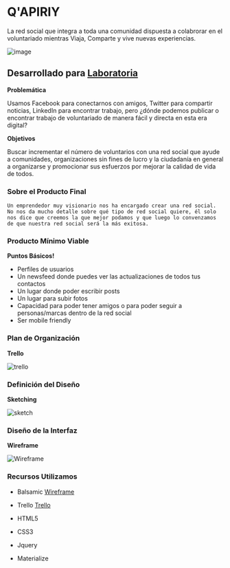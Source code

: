 # Q'APIRIY

La red social que integra a toda una comunidad dispuesta a colabrorar en el voluntariado mientras Viaja, Comparte y vive nuevas experiencias.

![image](https://user-images.githubusercontent.com/32310691/36332439-2a8eb9f0-1340-11e8-995d-5a450459edd0.png)

## Desarrollado para [Laboratoria](http://www.laboratoria.la/)

**Problemática**

Usamos Facebook para conectarnos con amigos, Twitter para compartir noticias, LinkedIn para encontrar trabajo, pero ¿dónde podemos publicar o encontrar trabajo de voluntariado de manera fácil y directa en esta era digital?

**Objetivos**

Buscar incrementar el número de voluntarios con una red social que ayude a comunidades, organizaciones sin fines de lucro y la ciudadanía en general a organizarse y promocionar sus esfuerzos por mejorar la calidad de vida de todos.

### Sobre el Producto Final
```
Un emprendedor muy visionario nos ha encargado crear una red social. No nos da mucho detalle sobre qué tipo de red social quiere, él solo nos dice que creemos la que mejor podamos y que luego lo convenzamos de que nuestra red social será la más exitosa.
```

### Producto Mínimo Viable
**Puntos Básicos!**
* Perfiles de usuarios
* Un newsfeed donde puedes ver las actualizaciones de todos tus contactos
* Un lugar donde poder escribir posts
* Un lugar para subir fotos
* Capacidad para poder tener amigos o para poder seguir a personas/marcas dentro de la red social
* Ser mobile friendly

### Plan de Organización
**Trello**

![trello](assets/img/trello-readme.png)

### Definición del Diseño
**Sketching**

![sketch](assets/img/skt.jpg)

### Diseño de la Interfaz
**Wireframe**

![Wireframe](assets/img/wireframe.png)

### Recursos Utilizamos

* Balsamic [Wireframe](https://balsamiq-wireframes.appspot.com/?state=%7B%22ids%22:%5B%221luYOzc8f3d7WC7jjgMs7ayPkdxSjJpvR%22%5D,%22action%22:%22open%22,%22userId%22:%22102231506663480280950%22%7D)

* Trello [Trello](https://trello.com/b/m0T7VJ0U/qapiriy)
* HTML5
* CSS3
* Jquery
* Materialize
